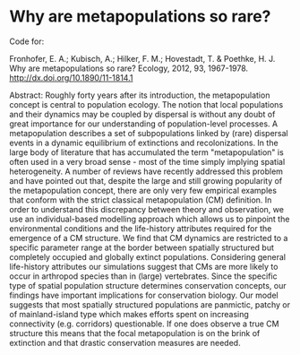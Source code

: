 # Why are metapopulations so rare?

Code for:

Fronhofer, E. A.; Kubisch, A.; Hilker, F. M.; Hovestadt, T. & Poethke, H. J. Why are metapopulations so rare? Ecology, 2012, 93, 1967-1978. http://dx.doi.org/10.1890/11-1814.1

Abstract: Roughly forty years after its introduction, the metapopulation concept is central to population ecology. The notion that local populations and their dynamics may be coupled by dispersal is without any doubt of great importance for our understanding of population-level processes.
A metapopulation describes a set of subpopulations linked by (rare) dispersal events in a dynamic equilibrium of extinctions and recolonizations. In the large body of literature that has accumulated the term "metapopulation" is often used in a very broad sense - most of the time simply implying spatial heterogeneity. A number of reviews have recently addressed this problem and have pointed out that, despite the large and still growing popularity of the metapopulation concept, there are only very few empirical examples that conform with the strict classical metapopulation (CM) definition.
In order to understand this discrepancy between theory and observation, we use an individual-based modelling approach which allows us to pinpoint the environmental conditions and the life-history attributes required for the emergence of a CM structure. We find that CM dynamics are restricted to a specific parameter range at the border between spatially structured but completely occupied and globally extinct populations. Considering general life-history attributes our simulations suggest that CMs are more likely to occur in arthropod species than in (large) vertebrates.
Since the specific type of spatial population structure determines conservation concepts, our findings have important implications for conservation biology. Our model suggests that most spatially structured populations are panmictic, patchy or of mainland-island type which makes efforts spent on increasing connectivity (e.g. corridors) questionable. If one does observe a true CM structure this means that the focal metapopulation is on the brink of extinction and that drastic conservation measures are needed.
